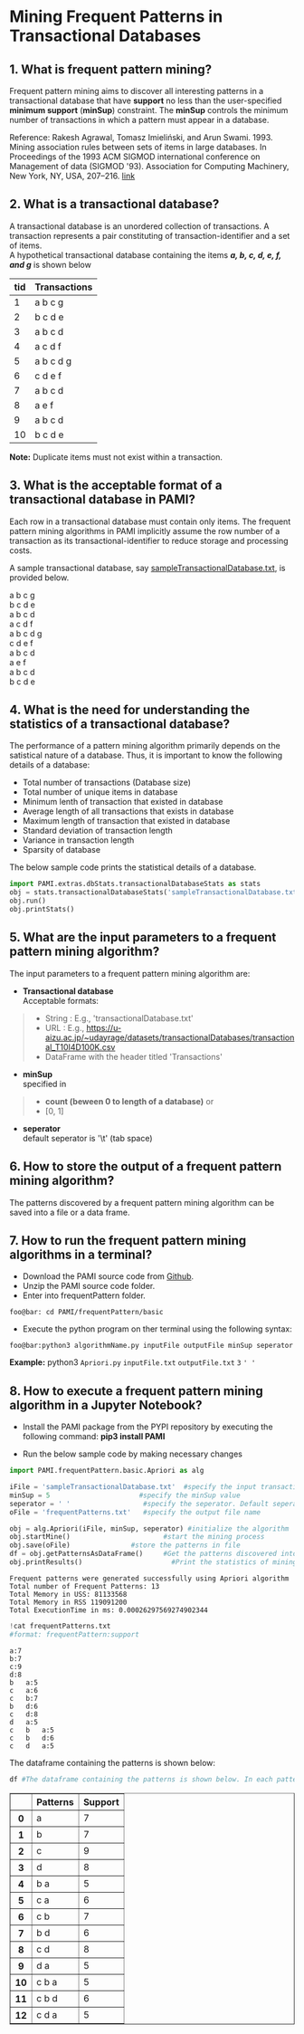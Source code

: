 # Mining Frequent Patterns in Transactional Databases

## 1. What is frequent pattern mining?
Frequent pattern mining aims to discover all interesting patterns in a transactional database that have **support** no less than the user-specified **minimum support** (**minSup**) constraint.  The **minSup** controls the minimum number of transactions in which a pattern must appear in a database. <br>

Reference: Rakesh Agrawal, Tomasz Imieliński, and Arun Swami. 1993. Mining association rules between sets of items in large databases. In Proceedings of the 1993 ACM SIGMOD international conference on Management of data (SIGMOD '93). Association for Computing Machinery, New York, NY, USA, 207–216. [link](https://doi.org/10.1145/170035.170072)

## 2. What is a transactional database?
A transactional database is an unordered collection of transactions. A transaction represents a pair constituting of transaction-identifier and a set of items. <br> A hypothetical transactional database containing the items **_a, b, c, d, e, f, and g_** is shown below

|tid| Transactions|
| --- | --- |
| 1 | a b c g |
| 2 | b c d e |
| 3 | a b c d | 
| 4 | a c d f |
| 5 | a b c d g |
| 6 | c d e f |
| 7 | a b c d |
| 8 | a e f | 
| 9 | a b c d |
| 10 | b c d e |

__Note:__  Duplicate items must not exist within a transaction.

## 3. What is the acceptable format of a transactional database in PAMI?
Each row in a transactional database must contain only items. The frequent pattern mining algorithms in PAMI implicitly assume the row number of a transaction as its transactional-identifier to reduce storage and processing costs. <br>

A sample transactional database, say [sampleTransactionalDatabase.txt](sampleTransactionalDatabase.txt), is provided below.

a b c g <br>
b c d e <br>
a b c d <br>
a c d f <br>
a b c d g <br>
c d e f <br>
a b c d <br>
a e f <br>
a b c d <br>
b c d e <br>

## 4. What is the need for understanding the statistics of a transactional database?
The performance of a pattern mining algorithm primarily depends on the satistical nature of a database. Thus, it is important to know the following details of a database: 
* Total number of transactions (Database size)
* Total number of unique items in database
* Minimum lenth of transaction that existed in database
* Average length of all transactions that exists in database
* Maximum length of transaction that existed in database
* Standard deviation of transaction length
* Variance in transaction length
* Sparsity of database

The below sample code prints the statistical details of a database.
```python
import PAMI.extras.dbStats.transactionalDatabaseStats as stats 
obj = stats.transactionalDatabaseStats('sampleTransactionalDatabase.txt', ' ') 
obj.run() 
obj.printStats() 
```

## 5. What are the input parameters to a frequent pattern mining algorithm?
The input parameters to a frequent pattern mining algorithm are: 
* __Transactional database__  <br> Acceptable formats:
> * String : E.g., 'transactionalDatabase.txt'
> * URL  : E.g., https://u-aizu.ac.jp/~udayrage/datasets/transactionalDatabases/transactional_T10I4D100K.csv
> * DataFrame with the header titled 'Transactions'

* __minSup__  <br> specified in 
> * __count (beween 0 to length of a database)__ or 
> * [0, 1]
* __seperator__ <br> default seperator is '\t' (tab space)

## 6. How to store the output of a frequent pattern mining algorithm?
The patterns discovered by a frequent pattern mining algorithm can be saved into a file or a data frame.

## 7. How to run the frequent pattern mining algorithms in a terminal?
* Download the PAMI source code from [Github](https://github.com/udayRage/PAMI/archive/refs/heads/main.zip).
* Unzip the PAMI source code folder.
* Enter into frequentPattern folder.

```console
foo@bar: cd PAMI/frequentPattern/basic
```
* Execute the python program on ther terminal using the following syntax:

```console 
foo@bar:python3 algorithmName.py inputFile outputFile minSup seperator
```

__Example:__ python3 `Apriori.py` `inputFile.txt` `outputFile.txt` `3` `' '`

## 8. How to execute a frequent pattern mining algorithm in a Jupyter Notebook?

- Install the PAMI package from the PYPI repository by executing the following command:   **pip3 install PAMI**
* Run the below sample code by making necessary changes


```python
import PAMI.frequentPattern.basic.Apriori as alg 

iFile = 'sampleTransactionalDatabase.txt'  #specify the input transactional database 
minSup = 5                      #specify the minSup value 
seperator = ' '                  #specify the seperator. Default seperator is tab space. 
oFile = 'frequentPatterns.txt'   #specify the output file name

obj = alg.Apriori(iFile, minSup, seperator) #initialize the algorithm 
obj.startMine()                       #start the mining process
obj.save(oFile)               #store the patterns in file 
df = obj.getPatternsAsDataFrame()     #Get the patterns discovered into a dataframe 
obj.printResults()                      #Print the statistics of mining process
```

    Frequent patterns were generated successfully using Apriori algorithm 
    Total number of Frequent Patterns: 13
    Total Memory in USS: 81133568
    Total Memory in RSS 119091200
    Total ExecutionTime in ms: 0.00026297569274902344



```python
!cat frequentPatterns.txt
#format: frequentPattern:support
```

    a:7 
    b:7 
    c:9 
    d:8 
    b	a:5 
    c	a:6 
    c	b:7 
    b	d:6 
    c	d:8 
    d	a:5 
    c	b	a:5 
    c	b	d:6 
    c	d	a:5 


The dataframe containing the patterns is shown below:


```python
df #The dataframe containing the patterns is shown below. In each pattern, items were seperated from each other with a tab space (or \t). 
```




<div>
<style scoped>
    .dataframe tbody tr th:only-of-type {
        vertical-align: middle;
    }

    .dataframe tbody tr th {
        vertical-align: top;
    }

    .dataframe thead th {
        text-align: right;
    }
</style>
<table border="1" class="dataframe">
  <thead>
    <tr style="text-align: right;">
      <th></th>
      <th>Patterns</th>
      <th>Support</th>
    </tr>
  </thead>
  <tbody>
    <tr>
      <th>0</th>
      <td>a</td>
      <td>7</td>
    </tr>
    <tr>
      <th>1</th>
      <td>b</td>
      <td>7</td>
    </tr>
    <tr>
      <th>2</th>
      <td>c</td>
      <td>9</td>
    </tr>
    <tr>
      <th>3</th>
      <td>d</td>
      <td>8</td>
    </tr>
    <tr>
      <th>4</th>
      <td>b a</td>
      <td>5</td>
    </tr>
    <tr>
      <th>5</th>
      <td>c a</td>
      <td>6</td>
    </tr>
    <tr>
      <th>6</th>
      <td>c b</td>
      <td>7</td>
    </tr>
    <tr>
      <th>7</th>
      <td>b d</td>
      <td>6</td>
    </tr>
    <tr>
      <th>8</th>
      <td>c d</td>
      <td>8</td>
    </tr>
    <tr>
      <th>9</th>
      <td>d a</td>
      <td>5</td>
    </tr>
    <tr>
      <th>10</th>
      <td>c b a</td>
      <td>5</td>
    </tr>
    <tr>
      <th>11</th>
      <td>c b d</td>
      <td>6</td>
    </tr>
    <tr>
      <th>12</th>
      <td>c d a</td>
      <td>5</td>
    </tr>
  </tbody>
</table>
</div>


